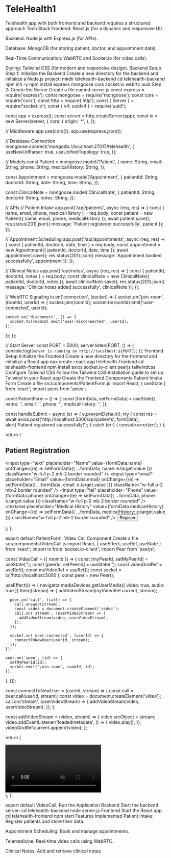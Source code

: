 # TeleHealth1

 Telehealth app with both frontend and backend requires a structured approach
 Tech Stack
Frontend: React.js (for a dynamic and responsive UI).

Backend: Node.js with Express.js (for APIs).

Database: MongoDB (for storing patient, doctor, and appointment data).

Real-Time Communication: WebRTC and Socket.io (for video calls).

Styling: Tailwind CSS (for modern and responsive design).
Backend Setup
Step 1: Initialize the Backend
Create a new directory for the backend and initialize a Node.js project:
mkdir telehealth-backend
cd telehealth-backend
npm init -y
npm install express mongoose cors socket.io webrtc uuid
Step 2: Create the Server
Create a file named server.js
const express = require('express');
const mongoose = require('mongoose');
const cors = require('cors');
const http = require('http');
const { Server } = require('socket.io');
const { v4: uuidv4 } = require('uuid');

const app = express();
const server = http.createServer(app);
const io = new Server(server, {
  cors: {
    origin: '*',
  },
});

// Middleware
app.use(cors());
app.use(express.json());

// Database Connection
mongoose.connect('mongodb://localhost:27017/telehealth', {
  useNewUrlParser: true,
  useUnifiedTopology: true,
});

// Models
const Patient = mongoose.model('Patient', {
  name: String,
  email: String,
  phone: String,
  medicalHistory: String,
});

const Appointment = mongoose.model('Appointment', {
  patientId: String,
  doctorId: String,
  date: String,
  time: String,
});

const ClinicalNote = mongoose.model('ClinicalNote', {
  patientId: String,
  doctorId: String,
  notes: String,
});

// APIs
// Patient Intake
app.post('/api/patients', async (req, res) => {
  const { name, email, phone, medicalHistory } = req.body;
  const patient = new Patient({ name, email, phone, medicalHistory });
  await patient.save();
  res.status(201).json({ message: 'Patient registered successfully', patient });
});

// Appointment Scheduling
app.post('/api/appointments', async (req, res) => {
  const { patientId, doctorId, date, time } = req.body;
  const appointment = new Appointment({ patientId, doctorId, date, time });
  await appointment.save();
  res.status(201).json({ message: 'Appointment booked successfully', appointment });
});

// Clinical Notes
app.post('/api/notes', async (req, res) => {
  const { patientId, doctorId, notes } = req.body;
  const clinicalNote = new ClinicalNote({ patientId, doctorId, notes });
  await clinicalNote.save();
  res.status(201).json({ message: 'Clinical notes added successfully', clinicalNote });
});

// WebRTC Signaling
io.on('connection', (socket) => {
  socket.on('join-room', (roomId, userId) => {
    socket.join(roomId);
    socket.to(roomId).emit('user-connected', userId);

    socket.on('disconnect', () => {
      socket.to(roomId).emit('user-disconnected', userId);
    });
  });
});

// Start Server
const PORT = 5000;
server.listen(PORT, () => {
  console.log(`Server is running on http://localhost:${PORT}`);
});
 Frontend Setup
 Initialize the Frontend
Create a new directory for the frontend and initialize a React app
npx create-react-app telehealth-frontend
cd telehealth-frontend
npm install axios socket.io-client peerjs tailwindcss
 Configure Tailwind CSS
 Follow the Tailwind CSS installation guide to set up Tailwind in your React app
 Create the Frontend Components
 Patient Intake Form
 Create a file src/components/PatientForm.js
 import React, { useState } from 'react';
import axios from 'axios';

const PatientForm = () => {
  const [formData, setFormData] = useState({
    name: '',
    email: '',
    phone: '',
    medicalHistory: '',
  });

  const handleSubmit = async (e) => {
    e.preventDefault();
    try {
      const res = await axios.post('http://localhost:5000/api/patients', formData);
      alert('Patient registered successfully!');
    } catch (err) {
      console.error(err);
    }
  };

  return (
    <form onSubmit={handleSubmit} className="max-w-md mx-auto p-4 bg-white shadow-md rounded">
      <h2 className="text-xl font-bold mb-4">Patient Registration</h2>
      <input
        type="text"
        placeholder="Name"
        value={formData.name}
        onChange={(e) => setFormData({ ...formData, name: e.target.value })}
        className="w-full p-2 mb-2 border rounded"
      />
      <input
        type="email"
        placeholder="Email"
        value={formData.email}
        onChange={(e) => setFormData({ ...formData, email: e.target.value })}
        className="w-full p-2 mb-2 border rounded"
      />
      <input
        type="tel"
        placeholder="Phone"
        value={formData.phone}
        onChange={(e) => setFormData({ ...formData, phone: e.target.value })}
        className="w-full p-2 mb-2 border rounded"
      />
      <textarea
        placeholder="Medical History"
        value={formData.medicalHistory}
        onChange={(e) => setFormData({ ...formData, medicalHistory: e.target.value })}
        className="w-full p-2 mb-2 border rounded"
      />
      <button type="submit" className="w-full p-2 bg-blue-500 text-white rounded">
        Register
      </button>
    </form>
  );
};

export default PatientForm;
Video Call Component
Create a file src/components/VideoCall.js
import React, { useEffect, useRef, useState } from 'react';
import io from 'socket.io-client';
import Peer from 'peerjs';

const VideoCall = ({ roomId }) => {
  const [myPeerId, setMyPeerId] = useState('');
  const [peerId, setPeerId] = useState('');
  const videoGridRef = useRef();
  const myVideoRef = useRef();
  const socket = io('http://localhost:5000');
  const peer = new Peer();

  useEffect(() => {
    navigator.mediaDevices.getUserMedia({ video: true, audio: true }).then((stream) => {
      addVideoStream(myVideoRef.current, stream);

      peer.on('call', (call) => {
        call.answer(stream);
        const video = document.createElement('video');
        call.on('stream', (userVideoStream) => {
          addVideoStream(video, userVideoStream);
        });
      });

      socket.on('user-connected', (userId) => {
        connectToNewUser(userId, stream);
      });
    });

    peer.on('open', (id) => {
      setMyPeerId(id);
      socket.emit('join-room', roomId, id);
    });
  }, []);

  const connectToNewUser = (userId, stream) => {
    const call = peer.call(userId, stream);
    const video = document.createElement('video');
    call.on('stream', (userVideoStream) => {
      addVideoStream(video, userVideoStream);
    });
  };

  const addVideoStream = (video, stream) => {
    video.srcObject = stream;
    video.addEventListener('loadedmetadata', () => {
      video.play();
    });
    videoGridRef.current.append(video);
  };

  return (
    <div>
      <div ref={videoGridRef} className="grid grid-cols-2 gap-4"></div>
      <video ref={myVideoRef} muted className="w-full h-auto"></video>
    </div>
  );
};

export default VideoCall;
 Run the Application
 Backend
 Start the backend server:
 cd telehealth-backend
node server.js
Frontend
Start the React app
cd telehealth-frontend
npm start
 Features Implemented
 Patient Intake: Register patients and store their data.

Appointment Scheduling: Book and manage appointments.

Telemedicine: Real-time video calls using WebRTC.

Clinical Notes: Add and retrieve clinical notes
